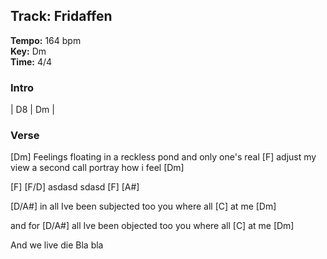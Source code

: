 ## Track: Fridaffen

**Tempo:** 164 bpm  
**Key:** Dm  
**Time:** 4/4

### Intro
| D8 | Dm |

### Verse
[Dm] Feelings floating in a 
reckless pond
and only one's real
[F] adjust my view
a second call
portray how i feel [Dm]

[F] [F/D] asdasd
sdasd
[F] [A#]

[D/A#] in all Ive been subjected too
you where all [C] at me [Dm]

and for [D/A#] all Ive been objected too
you where all [C] at me [Dm]

And we live die
Bla bla
